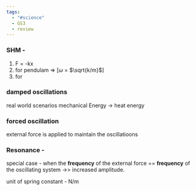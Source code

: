 ```yaml
---
tags:
  - "#science"
  - GS3
  - review
---
```

### SHM - 
1. F = -kx
2. for pendulam => \[$\omega$ = $\sqrt{k/m}$\]
3. for 
### damped oscillations
real world scenarios 
mechanical Energy  -> heat energy

### forced oscillation
external force is applied to maintain the oscillatioons

### Resonance - 
special case  - when the **frequency** of the external force == **frequency** of the oscillating system ->> increased amplitude.


unit of spring constant - N/m